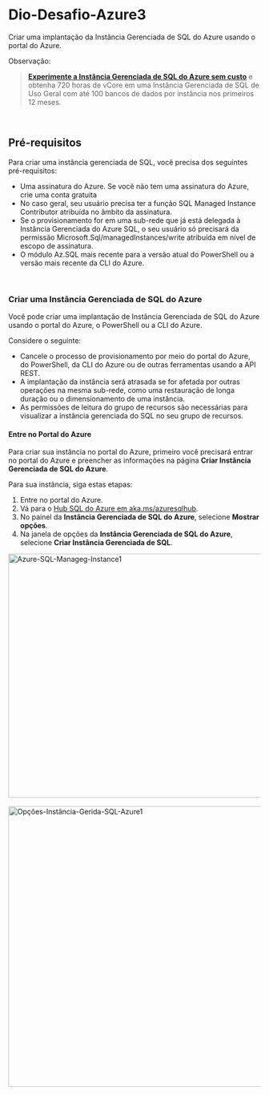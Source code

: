 # Dio-Desafio-Azure3
Criar uma implantação da Instância Gerenciada de SQL do Azure usando o portal do Azure.

  Observação: <br>
  > [**Experimente a Instância Gerenciada de SQL do Azure sem custo**](https://learn.microsoft.com/pt-br/azure/azure-sql/managed-instance/free-offer?view=azuresql) e obtenha 720 horas de vCore em uma Instância Gerenciada de SQL de Uso Geral com até 100 bancos de dados por instância nos primeiros 12 meses.
<br>

## Pré-requisitos
Para criar uma instância gerenciada de SQL, você precisa dos seguintes pré-requisitos: <br>
- Uma assinatura do Azure. Se você não tem uma assinatura do Azure, crie uma conta gratuita
- No caso geral, seu usuário precisa ter a função SQL Managed Instance Contributor atribuída no âmbito da assinatura.
- Se o provisionamento for em uma sub-rede que já está delegada à Instância Gerenciada do Azure SQL, o seu usuário só precisará da permissão Microsoft.Sql/managedInstances/write atribuída em nível de escopo de assinatura.
- O módulo Az.SQL mais recente para a versão atual do PowerShell ou a versão mais recente da CLI do Azure.
<br>

### Criar uma Instância Gerenciada de SQL do Azure

Você pode criar uma implantação de Instância Gerenciada de SQL do Azure usando o portal do Azure, o PowerShell ou a CLI do Azure.

Considere o seguinte: <br>
- Cancele o processo de provisionamento por meio do portal do Azure, do PowerShell, da CLI do Azure ou de outras ferramentas usando a API REST.
- A implantação da instância será atrasada se for afetada por outras operações na mesma sub-rede, como uma restauração de longa duração ou o dimensionamento de uma instância.
- As permissões de leitura do grupo de recursos são necessárias para visualizar a instância gerenciada do SQL no seu grupo de recursos.


#### Entre no Portal do Azure

Para criar sua instância no portal do Azure, primeiro você precisará entrar no portal do Azure e preencher as informações na página **Criar Instância Gerenciada de SQL do Azure**.

Para sua instância, siga estas etapas: <br>
1. Entre no portal do Azure. <br>
2. Vá para o [Hub SQL do Azure em aka.ms/azuresqlhub](https://aka.ms/azuresqlhub). <br>
3. No painel da **Instância Gerenciada de SQL do Azure**, selecione **Mostrar opções**. <br>
4. Na janela de opções da **Instância Gerenciada de SQL do Azure**, selecione **Criar Instância Gerenciada de SQL**.

<img width="1474" height="487" alt="Azure-SQL-Manageg-Instance1" src="https://github.com/user-attachments/assets/598420b3-55ea-4b61-9717-696daac73321" />
<br>
<br>
<img width="591" height="560" alt="Opções-Instância-Gerida-SQL-Azure1" src="https://github.com/user-attachments/assets/ac318483-a8fe-4eea-a260-c946e8ef0608" />











